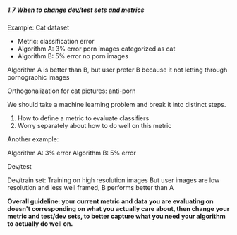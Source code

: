 ##### 1.7 When to change dev/test sets and metrics 
Example: Cat dataset

- Metric: classification error
- Algorithm A: 3% error  porn images categorized as cat 
- Algorithm B: 5% error  no porn images 

Algorithm A is better than B, but user prefer B because it not letting through pornographic images 

Orthogonalization for cat pictures: anti-porn

We should take a machine learning problem and break it into distinct steps. 

1. How to define a metric to evaluate classifiers 
2. Worry separately about how to do well on this metric 


Another example:

Algorithm A: 3% error
Algorithm B: 5% error

Dev/test

Dev/train set: Training on high resolution images 
But user images are low resolution and less well framed, B performs better than A

**Overall guideline: your current metric and data you are evaluating on doesn't corresponding on what you actually care about, then change your metric and test/dev sets, to better capture what you need your algorithm to actually do well on.**






